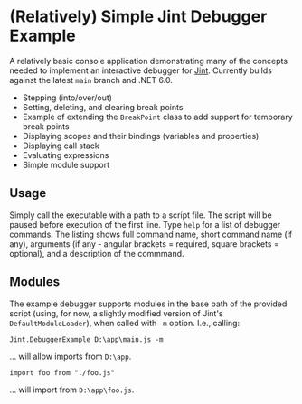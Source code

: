 (Relatively) Simple Jint Debugger Example
=========================================
A relatively basic console application demonstrating many of the concepts needed to implement an interactive debugger for [Jint](https://github.com/sebastienros/jint). Currently builds against the latest `main` branch and .NET 6.0.

* Stepping (into/over/out)
* Setting, deleting, and clearing break points
* Example of extending the `BreakPoint` class to add support for temporary break points
* Displaying scopes and their bindings (variables and properties)
* Displaying call stack
* Evaluating expressions
* Simple module support

Usage
-----
Simply call the executable with a path to a script file. The script will be paused before execution of the first line. Type `help` for a list of debugger commands. The listing shows full command name, short command name (if any), arguments (if any - angular brackets = required, square brackets = optional), and a description of the commmand.

Modules
-------
The example debugger supports modules in the base path of the provided script (using, for now, a slightly modified version of Jint's `DefaultModuleLoader`), when called with `-m` option. I.e., calling:

    Jint.DebuggerExample D:\app\main.js -m

... will allow imports from `D:\app`.

    import foo from "./foo.js"

... will import from `D:\app\foo.js`.
